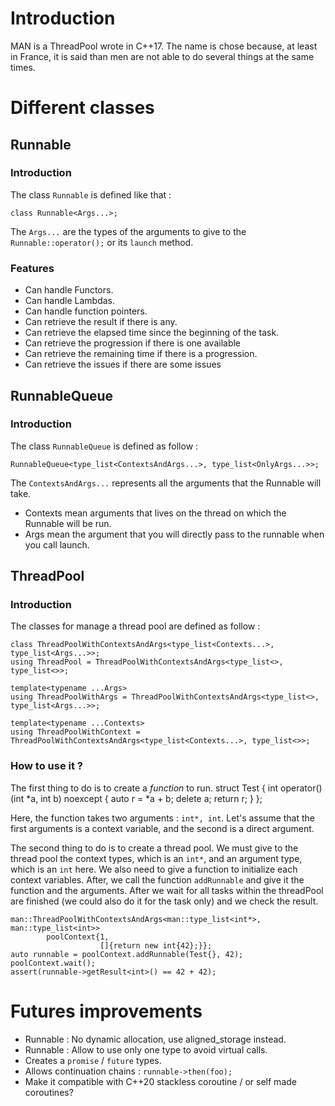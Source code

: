 # Introduction
MAN is a ThreadPool wrote in C++17. The name is chose because, at least in France, it is said than men are not able to do several things at the same times.

# Different classes
## Runnable
### Introduction
The class `Runnable` is defined like that :

    class Runnable<Args...>;

The `Args...` are the types of the arguments to give to the `Runnable::operator();` or its `launch` method.

### Features
* Can handle Functors.
* Can handle Lambdas.
* Can handle function pointers.
* Can retrieve the result if there is any.
* Can retrieve the elapsed time since the beginning of the task.
* Can retrieve the progression if there is one available
* Can retrieve the remaining time if there is a progression.
* Can retrieve the issues if there are some issues

## RunnableQueue
### Introduction
The class `RunnableQueue` is defined as follow :

    RunnableQueue<type_list<ContextsAndArgs...>, type_list<OnlyArgs...>>;

The `ContextsAndArgs...` represents all the arguments that the Runnable will take.

* Contexts mean arguments that lives on the thread on which the Runnable will be run.
* Args mean the argument that you will directly pass to the runnable when you call launch.

## ThreadPool
### Introduction
The classes for manage a thread pool are defined as follow :

    class ThreadPoolWithContextsAndArgs<type_list<Contexts...>, type_list<Args...>>;
    using ThreadPool = ThreadPoolWithContextsAndArgs<type_list<>, type_list<>>;

    template<typename ...Args>
    using ThreadPoolWithArgs = ThreadPoolWithContextsAndArgs<type_list<>, type_list<Args...>>;

    template<typename ...Contexts>
    using ThreadPoolWithContext = ThreadPoolWithContextsAndArgs<type_list<Contexts...>, type_list<>>;

### How to use it ?
The first thing to do is to create a _function_ to run.
    struct Test {
        int operator()(int *a, int b) noexcept {
            auto r = *a + b;
            delete a;
            return r;
        }
    };

Here, the function takes two arguments : `int*, int`. Let's assume that
the first arguments is a context variable, and the second is a direct argument.

The second thing to do is to create a thread pool. We must give to the thread pool the
context types, which is an `int*`, and an argument type, which is an `int` here.
We also need to give a function to initialize each context variables.
After, we call the function `addRunnable` and give it the function and the arguments.
After we wait for all tasks within the threadPool are finished (we could also do it for
the task only) and we check the result.

    man::ThreadPoolWithContextsAndArgs<man::type_list<int*>, man::type_list<int>>
            poolContext{1,
                        []{return new int{42};}};
    auto runnable = poolContext.addRunnable(Test{}, 42);
    poolContext.wait();
    assert(runnable->getResult<int>() == 42 + 42);

# Futures improvements
* Runnable : No dynamic allocation, use aligned_storage instead.
* Runnable : Allow to use only one type to avoid virtual calls.
* Creates a `promise` / `future` types.
* Allows continuation chains : `runnable->then(foo);`
* Make it compatible with C++20 stackless coroutine / or self made coroutines?
